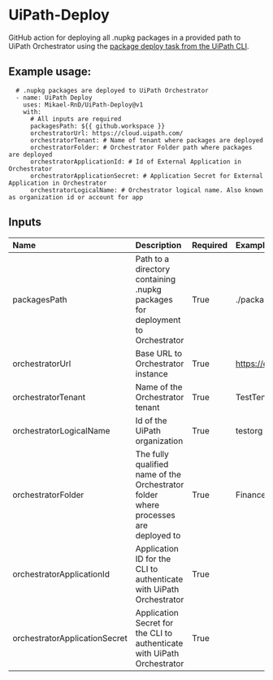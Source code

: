 # UiPath-Deploy
GitHub action for deploying all .nupkg packages in a provided path to UiPath Orchestrator using the [package deploy task from the UiPath CLI](https://docs.uipath.com/test-suite/automation-cloud/latest/user-guide/deploying-a-package-to-orchestrator).

## Example usage:

      # .nupkg packages are deployed to UiPath Orchestrator
      - name: UiPath Deploy
        uses: Mikael-RnD/UiPath-Deploy@v1
        with:
          # All inputs are required
          packagesPath: ${{ github.workspace }}
          orchestratorUrl: https://cloud.uipath.com/
          orchestratorTenant: # Name of tenant where packages are deployed
          orchestratorFolder: # Orchestrator Folder path where packages are deployed
          orchestratorApplicationId: # Id of External Application in Orchestrator
          orchestratorApplicationSecret: # Application Secret for External Application in Orchestrator
          orchestratorLogicalName: # Orchestrator logical name. Also known as organization id or account for app

## Inputs 
|Name|Description|Required|Example value|
|:--|:--|:--|:--|
|packagesPath|Path to a directory containing .nupkg packages for deployment to Orchestrator|True|./packages|
|orchestratorUrl|Base URL to Orchestrator instance|True|https://cloud.uipath.com/|
|orchestratorTenant|Name of the Orchestrator tenant|True|TestTenant|
|orchestratorLogicalName|Id of the UiPath organization|True|testorg|
|orchestratorFolder|The fully qualified name of the Orchestrator folder where processes are deployed to|True|Finance/SE|
|orchestratorApplicationId|Application ID for the CLI to authenticate with UiPath Orchestrator|True||
|orchestratorApplicationSecret|Application Secret for the CLI to authenticate with UiPath Orchestrator|True||
